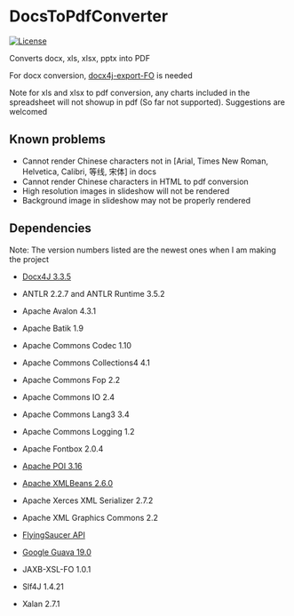 # DocsToPdfConverter

[![License](https://img.shields.io/badge/license-MIT%20License-blue.svg)](LICENSE)

Converts docx, xls, xlsx, pptx into PDF

For docx conversion, [docx4j-export-FO](https://github.com/plutext/docx4j-export-FO) is needed

Note for xls and xlsx to pdf conversion, any charts included in the spreadsheet will not showup in pdf (So far not supported). Suggestions are welcomed

## Known problems

- Cannot render Chinese characters not in [Arial, Times New Roman, Helvetica, Calibri, 等线, 宋体] in docs
- Cannot render Chinese characters in HTML to pdf conversion
- High resolution images in slideshow will not be rendered
- Background image in slideshow may not be properly rendered

## Dependencies 

Note: The version numbers listed are the newest ones when I am making the project

- [Docx4J 3.3.5](https://www.docx4java.org)

- ANTLR 2.2.7 and ANTLR Runtime 3.5.2

- Apache Avalon 4.3.1

- Apache Batik 1.9

- Apache Commons Codec 1.10

- Apache Commons Collections4 4.1

- Apache Commons Fop 2.2

- Apache Commons IO 2.4

- Apache Commons Lang3 3.4

- Apache Commons Logging 1.2

- Apache Fontbox 2.0.4

- [Apache POI 3.16](https://poi.apache.org)

- [Apache XMLBeans 2.6.0](https://mvnrepository.com/artifact/org.apache.xmlbeans/xmlbeans/2.6.0)

- Apache Xerces XML Serializer 2.7.2

- Apache XML Graphics Commons 2.2

- [FlyingSaucer API](https://code.google.com/archive/p/flying-saucer/)

- [Google Guava 19.0](https://github.com/google/guava)

- JAXB-XSL-FO 1.0.1

- Slf4J 1.4.21

- Xalan 2.7.1

